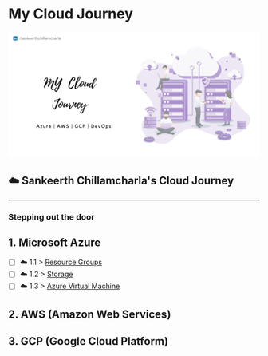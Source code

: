 # My Cloud Journey
<p align="center"> 
  <img src="https://github.com/Sankeerth-Chillamcharla/mycloudjourney/blob/main/MY%20Cloud%20Joureny.png?raw=true">
</p> 

##  ☁️ Sankeerth Chillamcharla's Cloud Journey
---------------------------------------------------------------------------------------------------------------------------------------------------------------------------
### Stepping out the door

## 1. Microsoft Azure

- [ ] ☁️ 1.1 > [Resource Groups](https://github.com/Sankeerth-Chillamcharla/Azure/tree/main/Resource%20Group)
- [ ] ☁️ 1.2 > [Storage](https://github.com/Sankeerth-Chillamcharla/Azure/blob/85536b355e0675db7a7b7f8554e88a29ce5303fc/Storage/Readme.md)
- [ ] ☁️ 1.3 > [Azure Virtual Machine](https://github.com/Sankeerth-Chillamcharla/Azure/edit/main/Azure%20Virtual%20Machine/Readme.md)

## 2. AWS (Amazon Web Services) 

## 3. GCP (Google Cloud Platform) 

